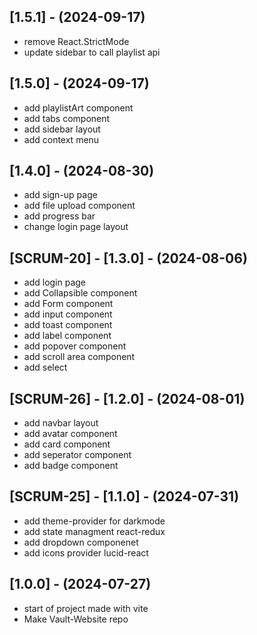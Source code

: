 ## [1.5.1] - (2024-09-17)
- remove React.StrictMode
- update sidebar to call playlist api

## [1.5.0] - (2024-09-17)
- add playlistArt component
- add tabs component
- add sidebar layout
- add context menu

## [1.4.0] - (2024-08-30)
- add sign-up page
- add file upload component
- add progress bar
- change login page layout

## [SCRUM-20] - [1.3.0] - (2024-08-06)
- add login page
- add Collapsible component
- add Form component
- add input component
- add toast component
- add label component
- add popover component
- add scroll area component
- add select

## [SCRUM-26] - [1.2.0] - (2024-08-01)
- add navbar layout
- add avatar component
- add card component
- add seperator component
- add badge component

## [SCRUM-25] - [1.1.0] - (2024-07-31)
- add theme-provider for darkmode
- add state managment react-redux
- add dropdown componenet
- add icons provider lucid-react

## [1.0.0] - (2024-07-27)
- start of project made with vite
- Make Vault-Website repo